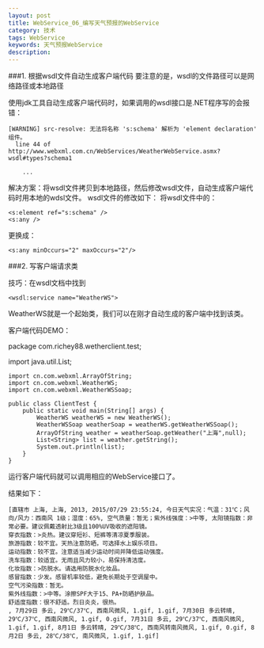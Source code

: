 ```yaml
---
layout: post
title: WebService_06_编写天气预报的WebService
category: 技术
tags: WebService
keywords: 天气预报WebService
description: 
---
```

###1. 根据wsdl文件自动生成客户端代码
要注意的是，wsdl的文件路径可以是网络路径或本地路径

使用jdk工具自动生成客户端代码时，如果调用的wsdl接口是.NET程序写的会报错：
	
	[WARNING] src-resolve: 无法将名称 's:schema' 解析为 'element declaration' 组件。
	  line 44 of http://www.webxml.com.cn/WebServices/WeatherWebService.asmx?wsdl#types?schema1

		...

解决方案：将wsdl文件拷贝到本地路径，然后修改wsdl文件，自动生成客户端代码时用本地的wdsl文件。
wsdl文件的修改如下：
将wsdl文件中的：

	<s:element ref="s:schema" />
	<s:any />

更换成：

	<s:any minOccurs="2" maxOccurs="2"/>

###2. 写客户端请求类

技巧：在wsdl文档中找到

	<wsdl:service name="WeatherWS">
WeatherWS就是一个起始类，我们可以在刚才自动生成的客户端中找到该类。

客户端代码DEMO：

package com.richey88.wetherclient.test;

import java.util.List;

	import cn.com.webxml.ArrayOfString;
	import cn.com.webxml.WeatherWS;
	import cn.com.webxml.WeatherWSSoap;
	
	public class ClientTest {
		public static void main(String[] args) {
			WeatherWS weatherWS = new WeatherWS();
			WeatherWSSoap weatherSoap = weatherWS.getWeatherWSSoap();
			ArrayOfString weather = weatherSoap.getWeather("上海",null);
			List<String> list = weather.getString();
			System.out.println(list);
		}
	}

运行客户端代码就可以调用相应的WebService接口了。

结果如下：

	[直辖市 上海, 上海, 2013, 2015/07/29 23:55:24, 今日天气实况：气温：31℃；风向/风力：西南风 1级；湿度：65%, 空气质量：暂无；紫外线强度：>中等, 太阳镜指数：非常必要。建议佩戴透射比3级且100%UV吸收的遮阳镜。
	穿衣指数：>炎热。建议穿短衫、短裤等清凉夏季服装。
	旅游指数：较不宜。天热注意防晒，可选择水上娱乐项目。
	运动指数：较不宜。注意适当减少运动时间并降低运动强度。
	洗车指数：较适宜。无雨且风力较小，易保持清洁度。
	化妆指数：>防脱水。请选用防脱水化妆品。
	感冒指数：少发。感冒机率较低，避免长期处于空调屋中。
	空气污染指数：暂无。
	紫外线指数：>中等。涂擦SPF大于15、PA+防晒护肤品。
	舒适度指数：很不舒适。烈日炎炎，很热。
	, 7月29日 多云, 29℃/37℃, 西南风微风, 1.gif, 1.gif, 7月30日 多云转晴, 29℃/37℃, 西南风微风, 1.gif, 0.gif, 7月31日 多云, 29℃/37℃, 西南风微风, 1.gif, 1.gif, 8月1日 多云转晴, 29℃/38℃, 西南风转南风微风, 1.gif, 0.gif, 8月2日 多云, 28℃/38℃, 南风微风, 1.gif, 1.gif]
